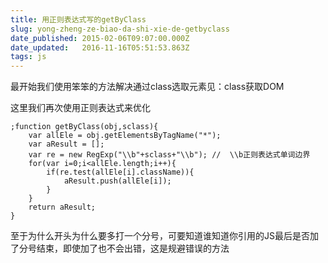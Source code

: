 ```yaml
---
title: 用正则表达式写的getByClass
slug: yong-zheng-ze-biao-da-shi-xie-de-getbyclass
date_published: 2015-02-06T09:07:00.000Z
date_updated:   2016-11-16T05:51:53.863Z
tags: js
---
```


最开始我们使用笨笨的方法解决通过class选取元素见：class获取DOM

这里我们再次使用正则表达式来优化
```
;function getByClass(obj,sclass){
    var allEle = obj.getElementsByTagName("*");
    var aResult = [];
    var re = new RegExp("\\b"+sclass+"\\b"); //  \\b正则表达式单词边界
    for(var i=0;i<allEle.length;i++){
        if(re.test(allEle[i].className)){
            aResult.push(allEle[i]);
        }
    }
    return aResult;
}
```
至于为什么开头为什么要多打一个分号，可要知道谁知道你引用的JS最后是否加了分号结束，即使加了也不会出错，这是规避错误的方法
